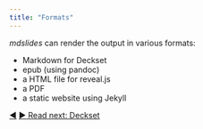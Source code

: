 ```yaml
---
title: "Formats"
---
```



_mdslides_ can render the output in various formats:

* Markdown for Deckset
* epub (using pandoc)
* a HTML file for reveal.js
* a PDF
* a static website using Jekyll



<div class="bottom-nav">
<a href="usecases.html" title="Back to: Usecases">◀</a> <a href="deckset.html" title="Read next: Deckset">▶ Read next: Deckset</a>
</div>


<script type="text/javascript">
Mousetrap.bind('g n', function() {
    window.location.href = 'deckset.html';
    return false;
});
</script>

